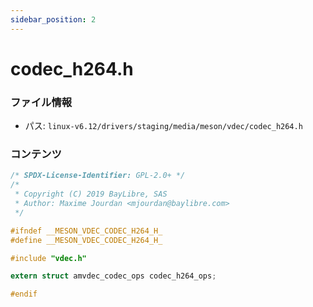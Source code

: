 ```yaml
---
sidebar_position: 2
---
```

# codec_h264.h

### ファイル情報

- パス: `linux-v6.12/drivers/staging/media/meson/vdec/codec_h264.h`

### コンテンツ

```h
/* SPDX-License-Identifier: GPL-2.0+ */
/*
 * Copyright (C) 2019 BayLibre, SAS
 * Author: Maxime Jourdan <mjourdan@baylibre.com>
 */

#ifndef __MESON_VDEC_CODEC_H264_H_
#define __MESON_VDEC_CODEC_H264_H_

#include "vdec.h"

extern struct amvdec_codec_ops codec_h264_ops;

#endif

```
